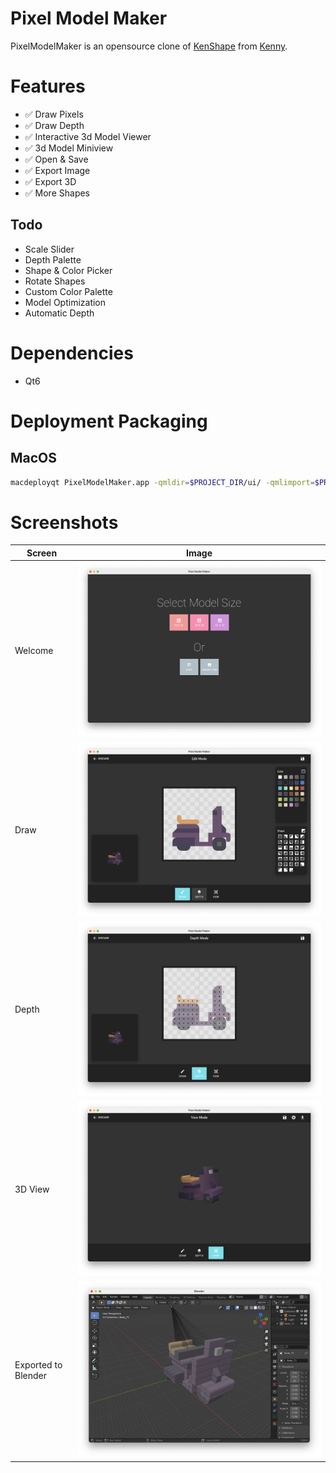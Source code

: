 # Pixel Model Maker
PixelModelMaker is an opensource clone of [KenShape](https://tools.kenney.nl/kenshape/) from [Kenny](https://kenney.nl/).

# Features

* ✅ Draw Pixels
* ✅ Draw Depth
* ✅ Interactive 3d Model Viewer
* ✅ 3d Model Miniview
* ✅ Open & Save
* ✅ Export Image
* ✅ Export 3D
* ✅ More Shapes

## Todo
* Scale Slider
* Depth Palette
* Shape & Color Picker
* Rotate Shapes
* Custom Color Palette
* Model Optimization
* Automatic Depth

# Dependencies
* Qt6

# Deployment Packaging
## MacOS
```bash
macdeployqt PixelModelMaker.app -qmldir=$PROJECT_DIR/ui/ -qmlimport=$PROJECT_DIR/ui/imports/
```
# Screenshots

Screen | Image
-------|:----:
Welcome| ![welcom-screen](screenshots/welcome.png)
Draw   | ![draw-mode](screenshots/draw-mode.png)
Depth  | ![depth-mode](screenshots/depth-mode.png)
3D View| ![view-mode](screenshots/3d-view-mode.png)
Exported to Blender| ![view-mode](screenshots/export-blender.png)